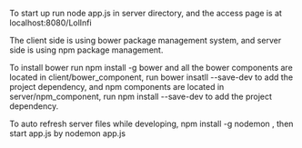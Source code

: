 To start up run node app.js in server directory, and the access page is at localhost:8080/LolInfi

The client side is using bower package management system, and server side is using npm package management.

To install bower run npm install -g bower and all the bower components are located in client/bower_component, run bower insatll --save-dev <your package name> to add the project dependency, and npm components are located in server/npm_component, run npm install --save-dev <your package name> to add the project dependency.

To auto refresh server files while developing, npm install -g nodemon , then start app.js by nodemon app.js

